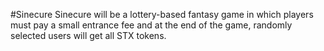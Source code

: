 #Sinecure
Sinecure will be a lottery-based fantasy game in which players must pay a small entrance fee and at the end of the game, randomly selected users will get all STX tokens.
